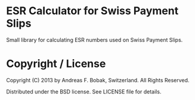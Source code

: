 ESR Calculator for Swiss Payment Slips
======================================

Small library for calculating ESR numbers used on Swiss Payment Slips.

Copyright / License
===================

Copyright (C) 2013 by Andreas F. Bobak, Switzerland. All Rights Reserved.

Distributed under the BSD license. See LICENSE file for details.
